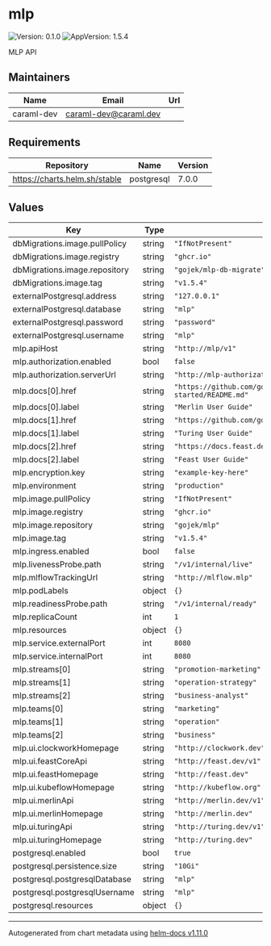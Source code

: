 # mlp

![Version: 0.1.0](https://img.shields.io/badge/Version-0.1.0-informational?style=flat-square) ![AppVersion: 1.5.4](https://img.shields.io/badge/AppVersion-1.5.4-informational?style=flat-square)

MLP API

## Maintainers

| Name | Email | Url |
| ---- | ------ | --- |
| caraml-dev | <caraml-dev@caraml.dev> |  |

## Requirements

| Repository | Name | Version |
|------------|------|---------|
| https://charts.helm.sh/stable | postgresql | 7.0.0 |

## Values

| Key | Type | Default | Description |
|-----|------|---------|-------------|
| dbMigrations.image.pullPolicy | string | `"IfNotPresent"` |  |
| dbMigrations.image.registry | string | `"ghcr.io"` |  |
| dbMigrations.image.repository | string | `"gojek/mlp-db-migrate"` |  |
| dbMigrations.image.tag | string | `"v1.5.4"` |  |
| externalPostgresql.address | string | `"127.0.0.1"` |  |
| externalPostgresql.database | string | `"mlp"` |  |
| externalPostgresql.password | string | `"password"` |  |
| externalPostgresql.username | string | `"mlp"` |  |
| mlp.apiHost | string | `"http://mlp/v1"` |  |
| mlp.authorization.enabled | bool | `false` |  |
| mlp.authorization.serverUrl | string | `"http://mlp-authorization-keto"` |  |
| mlp.docs[0].href | string | `"https://github.com/gojek/merlin/blob/main/docs/getting-started/README.md"` |  |
| mlp.docs[0].label | string | `"Merlin User Guide"` |  |
| mlp.docs[1].href | string | `"https://github.com/gojek/turing"` |  |
| mlp.docs[1].label | string | `"Turing User Guide"` |  |
| mlp.docs[2].href | string | `"https://docs.feast.dev/user-guide/overview"` |  |
| mlp.docs[2].label | string | `"Feast User Guide"` |  |
| mlp.encryption.key | string | `"example-key-here"` |  |
| mlp.environment | string | `"production"` |  |
| mlp.image.pullPolicy | string | `"IfNotPresent"` |  |
| mlp.image.registry | string | `"ghcr.io"` |  |
| mlp.image.repository | string | `"gojek/mlp"` |  |
| mlp.image.tag | string | `"v1.5.4"` |  |
| mlp.ingress.enabled | bool | `false` |  |
| mlp.livenessProbe.path | string | `"/v1/internal/live"` |  |
| mlp.mlflowTrackingUrl | string | `"http://mlflow.mlp"` |  |
| mlp.podLabels | object | `{}` |  |
| mlp.readinessProbe.path | string | `"/v1/internal/ready"` |  |
| mlp.replicaCount | int | `1` |  |
| mlp.resources | object | `{}` |  |
| mlp.service.externalPort | int | `8080` |  |
| mlp.service.internalPort | int | `8080` |  |
| mlp.streams[0] | string | `"promotion-marketing"` |  |
| mlp.streams[1] | string | `"operation-strategy"` |  |
| mlp.streams[2] | string | `"business-analyst"` |  |
| mlp.teams[0] | string | `"marketing"` |  |
| mlp.teams[1] | string | `"operation"` |  |
| mlp.teams[2] | string | `"business"` |  |
| mlp.ui.clockworkHomepage | string | `"http://clockwork.dev"` |  |
| mlp.ui.feastCoreApi | string | `"http://feast.dev/v1"` |  |
| mlp.ui.feastHomepage | string | `"http://feast.dev"` |  |
| mlp.ui.kubeflowHomepage | string | `"http://kubeflow.org"` |  |
| mlp.ui.merlinApi | string | `"http://merlin.dev/v1"` |  |
| mlp.ui.merlinHomepage | string | `"http://merlin.dev"` |  |
| mlp.ui.turingApi | string | `"http://turing.dev/v1"` |  |
| mlp.ui.turingHomepage | string | `"http://turing.dev"` |  |
| postgresql.enabled | bool | `true` |  |
| postgresql.persistence.size | string | `"10Gi"` |  |
| postgresql.postgresqlDatabase | string | `"mlp"` |  |
| postgresql.postgresqlUsername | string | `"mlp"` |  |
| postgresql.resources | object | `{}` |  |

----------------------------------------------
Autogenerated from chart metadata using [helm-docs v1.11.0](https://github.com/norwoodj/helm-docs/releases/v1.11.0)
